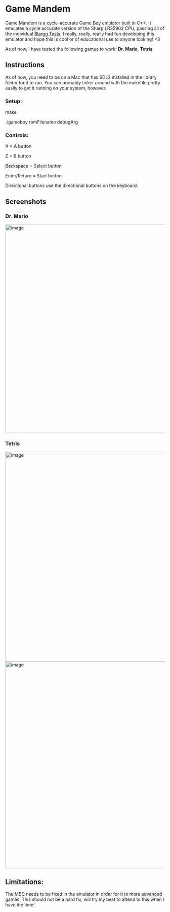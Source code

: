 # Game Mandem

Game Mandem is a cycle-accurate Game Boy emulator built in C++. It emulates a cycle accurate version of the Sharp LR35902 CPU, passing all of the individual [Blargg Tests](https://github.com/retrio/gb-test-roms). I really, really, really had fun developing this emulator and hope this is cool or of educational use to anyone looking! <3 

As of now, I have tested the following games to work: **Dr. Mario**, **Tetris**.

## Instructions

As of now, you need to be on a Mac that has SDL2 installed in the library folder for it to run. You can probably tinker around with the makefile pretty easily to get it running on your system, however.

### Setup:

make

./gameboy romFilename debugArg

### Controls:

X = A button

Z = B button

Backspace = Select button

Enter/Return = Start button

Directional buttons use the directional buttons on the keyboard.

## Screenshots

### Dr. Mario
<img width="657" alt="image" src="https://github.com/Matt-Ng/Game-Mandem/assets/23468554/56b88533-6415-4798-97fe-afa2069a5fe9">

### Tetris
<img width="660" alt="image" src="https://github.com/Matt-Ng/Game-Mandem/assets/23468554/73927a6e-1109-4efa-8e4e-7328865b0e32">

<img width="652" alt="image" src="https://github.com/Matt-Ng/Game-Mandem/assets/23468554/7e4be41e-324f-429d-8ddd-b22c42e5e165">

## Limitations:

The MBC needs to be fixed in the emulator in order for it to more advanced games. This should not be a hard fix, will try my best to attend to this when I have the time!